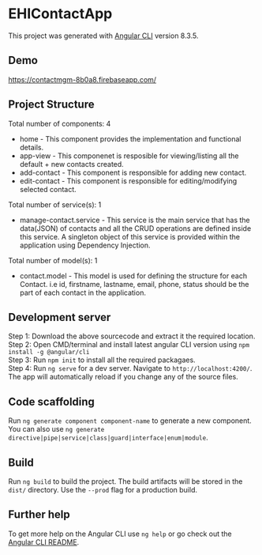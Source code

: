 # EHIContactApp

This project was generated with [Angular CLI](https://github.com/angular/angular-cli) version 8.3.5.

## Demo
https://contactmgm-8b0a8.firebaseapp.com/

## Project Structure
Total number of components: 4

<ul>
<li>home - This component provides the implementation and functional details.</li>
<li>app-view - This componenet is resposible for viewing/listing all the default + new contacts created.</li>
<li>add-contact - This component is responsible for adding new contact.</li>
<li>edit-contact - This component is responsible for editing/modifying selected contact.</li>
</ul>

Total number of service(s): 1
<ul>
  <li>manage-contact.service - This service is the main service that has the data(JSON) of contacts and all the CRUD operations are defined inside this service. A singleton object of this service is provided within the application using Dependency Injection.</li>
</ul>

Total number of model(s): 1
<ul>
  <li>contact.model - This model is used for defining the structure for each Contact. i.e id, firstname, lastname, email, phone, status should be the part of each contact in the application.</li>
</ul>

## Development server
Step 1: Download the above sourcecode and extract it the required location.<br>
Step 2: Open CMD/terminal and install latest angular CLI version using `npm install -g @angular/cli`<br>
Step 3: Run `npm init` to install all the required packagaes.<br>
Step 4: Run `ng serve` for a dev server. Navigate to `http://localhost:4200/`. The app will automatically reload if you change any of the source files.

## Code scaffolding

Run `ng generate component component-name` to generate a new component. You can also use `ng generate directive|pipe|service|class|guard|interface|enum|module`.

## Build

Run `ng build` to build the project. The build artifacts will be stored in the `dist/` directory. Use the `--prod` flag for a production build.


## Further help

To get more help on the Angular CLI use `ng help` or go check out the [Angular CLI README](https://github.com/angular/angular-cli/blob/master/README.md).
